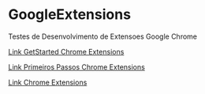 # GoogleExtensions
Testes de Desenvolvimento de Extensoes Google Chrome



[Link GetStarted Chrome Extensions](https://developer.chrome.com/extensions/getstarted)


[Link Primeiros Passos Chrome Extensions](https://imasters.com.br/artigo/19377/javascript/criando-extensao-para-google-chrome?trace=1519021197&source=single)


[Link Chrome Extensions](https://imasters.com.br/front-end/javascript/fazer-extensoes-para-o-chrome-e-mais-facil-do-que-voce-pensa/)